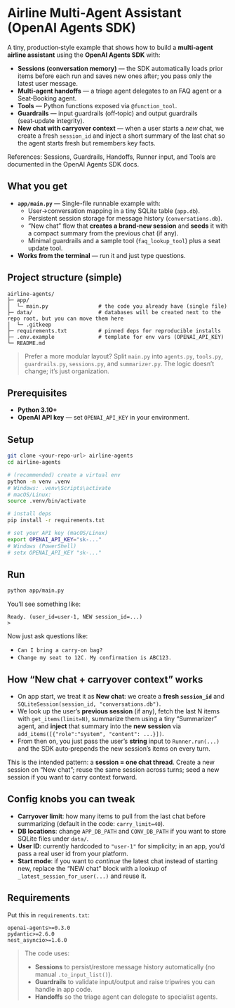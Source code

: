 # Airline Multi‑Agent Assistant (OpenAI Agents SDK)

A tiny, production‑style example that shows how to build a **multi‑agent airline assistant** using the **OpenAI Agents SDK** with:

- **Sessions (conversation memory)** — the SDK automatically loads prior items before each run and saves new ones after; you pass only the latest user message.  
- **Multi‑agent handoffs** — a triage agent delegates to an FAQ agent or a Seat‑Booking agent.  
- **Tools** — Python functions exposed via `@function_tool`.  
- **Guardrails** — input guardrails (off‑topic) and output guardrails (seat‑update integrity).  
- **New chat with carryover context** — when a user starts a *new* chat, we create a fresh `session_id` and inject a short summary of the last chat so the agent starts fresh but remembers key facts.

References: Sessions, Guardrails, Handoffs, Runner input, and Tools are documented in the OpenAI Agents SDK docs.


## What you get

- **`app/main.py`** — Single-file runnable example with:
  - User→conversation mapping in a tiny SQLite table (`app.db`).
  - Persistent session storage for message history (`conversations.db`).
  - “New chat” flow that **creates a brand‑new session** and **seeds** it with a compact summary from the previous chat (if any).
  - Minimal guardrails and a sample tool (`faq_lookup_tool`) plus a seat update tool.
- **Works from the terminal** — run it and just type questions.


## Project structure (simple)

```
airline-agents/
├─ app/
│  └─ main.py                # the code you already have (single file)
├─ data/                     # databases will be created next to the repo root, but you can move them here
│  └─ .gitkeep
├─ requirements.txt          # pinned deps for reproducible installs
├─ .env.example              # template for env vars (OPENAI_API_KEY)
└─ README.md
```

> Prefer a more modular layout? Split `main.py` into `agents.py`, `tools.py`, `guardrails.py`, `sessions.py`, and `summarizer.py`. The logic doesn’t change; it’s just organization.


## Prerequisites

- **Python 3.10+**
- **OpenAI API key** — set `OPENAI_API_KEY` in your environment.


## Setup

```bash
git clone <your-repo-url> airline-agents
cd airline-agents

# (recommended) create a virtual env
python -m venv .venv
# Windows: .venv\Scripts\activate
# macOS/Linux:
source .venv/bin/activate

# install deps
pip install -r requirements.txt

# set your API key (macOS/Linux)
export OPENAI_API_KEY="sk-..."
# Windows (PowerShell)
# setx OPENAI_API_KEY "sk-..."
```


## Run

```bash
python app/main.py
```

You’ll see something like:
```
Ready. (user_id=user-1, NEW session_id=...)
> 
```

Now just ask questions like:
- `Can I bring a carry-on bag?`
- `Change my seat to 12C. My confirmation is ABC123.`


## How “New chat + carryover context” works

- On app start, we treat it as **New chat**: we create a **fresh `session_id`** and `SQLiteSession(session_id, "conversations.db")`.
- We look up the user’s **previous session** (if any), fetch the last N items with `get_items(limit=N)`, summarize them using a tiny “Summarizer” agent, and **inject** that summary into the **new session** via `add_items([{"role":"system", "content": ...}])`.
- From then on, you just pass the user’s **string** input to `Runner.run(...)` and the SDK auto‑prepends the new session’s items on every turn.

This is the intended pattern: a **session = one chat thread**. Create a new session on “New chat”; reuse the same session across turns; seed a new session if you want to carry context forward.


## Config knobs you can tweak

- **Carryover limit**: how many items to pull from the last chat before summarizing (default in the code: `carry_limit=40`).
- **DB locations**: change `APP_DB_PATH` and `CONV_DB_PATH` if you want to store SQLite files under `data/`.
- **User ID**: currently hardcoded to `"user-1"` for simplicity; in an app, you’d pass a real user id from your platform.
- **Start mode**: if you want to *continue* the latest chat instead of starting new, replace the “NEW chat” block with a lookup of `_latest_session_for_user(...)` and reuse it.


## Requirements

Put this in `requirements.txt`:

```
openai-agents>=0.3.0
pydantic>=2.6.0
nest_asyncio>=1.6.0
```

> The code uses:
> - **Sessions** to persist/restore message history automatically (no manual `.to_input_list()`).
> - **Guardrails** to validate input/output and raise tripwires you can handle in app code.
> - **Handoffs** so the triage agent can delegate to specialist agents.


